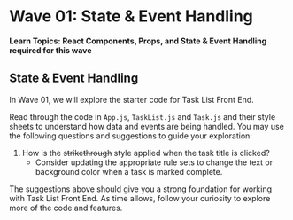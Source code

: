 # Wave 01: State & Event Handling

**Learn Topics: React Components, Props, and State & Event Handling required for this wave**

## State & Event Handling

In Wave 01, we will explore the starter code for Task List Front End.

Read through the code in `App.js`, `TaskList.js` and `Task.js` and their style sheets to understand how data and events are being handled. You may use the following questions and suggestions to guide your exploration:

1. How is the ~~strikethrough~~ style applied when the task title is clicked?
    - Consider updating the appropriate rule sets to change the text or background color when a task is marked complete.

The suggestions above should give you a strong foundation for working with Task List Front End. As time allows, follow your curiosity to explore more of the code and features.
